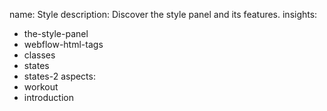 name: Style
description: Discover the style panel and its features.
insights:
  - the-style-panel
  - webflow-html-tags
  - classes
  - states
  - states-2
aspects:
  - workout
  - introduction